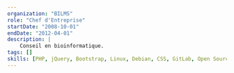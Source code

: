 ```yaml
---
organization: "BILMS"
role: "Chef d'Entreprise"
startDate: "2008-10-01"
endDate: "2012-04-01"
description: |
    Conseil en bioinformatique.
tags: []
skills: [PHP, jQuery, Bootstrap, Linux, Debian, CSS, GitLab, Open Source, XML, UML]
---
```

